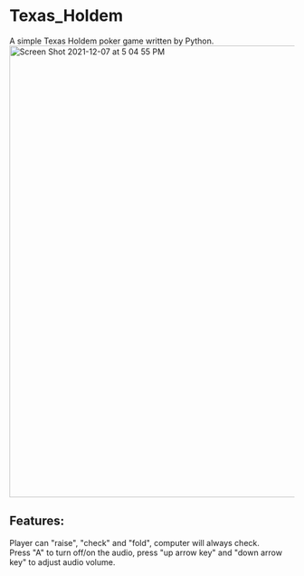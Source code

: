 # Texas_Holdem
A simple Texas Holdem poker game written by Python.
<img width="798" alt="Screen Shot 2021-12-07 at 5 04 55 PM" src="https://user-images.githubusercontent.com/72410736/145130352-d1d9c162-b0a4-455f-b7ec-7f4d12898ebe.png">

## Features:
Player can "raise", "check" and "fold", computer will always check.\
Press "A" to turn off/on the audio, press "up arrow key" and "down arrow key" to adjust audio volume.
